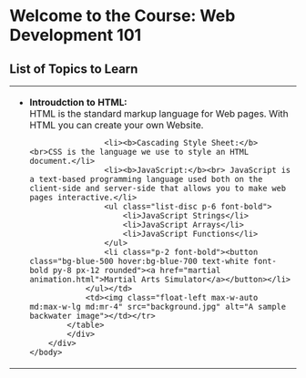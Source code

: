<html>
    <head>
        <link href="https://unpkg.com/tailwindcss@^2/dist/tailwind.min.css" rel="stylesheet">
    </head>
    <body>
        <div class="container mx-auto px-4 mt-4">
            <h1 class="font-bold bg-green-400 text-3xl underline italic p-4 text-center">Welcome to the Course: Web Development 101</h1>
            <div class="mx-24 bg-green-200 text-justify px-6">
                <h2 class="text-xl my-2 text-2xl underline italic p-2"><b>List of Topics to Learn</b></h2>
                <table> <tr><td>
                <ul class="list-disc p-6 font-bold">
                    <li><b>Introudction to HTML:</b><br> HTML is the standard markup language for Web pages. With HTML you can create your own Website. </li>
                        
                    <li><b>Cascading Style Sheet:</b> <br>CSS is the language we use to style an HTML document.</li>
                    <li><b>JavaScript:</b><br> JavaScript is a text-based programming language used both on the client-side and server-side that allows you to make web pages interactive.</li>
                    <ul class="list-disc p-6 font-bold">
                        <li>JavaScript Strings</li>
                        <li>JavaScript Arrays</li>
                        <li>JavaScript Functions</li>
                    </ul>
                    <li class="p-2 font-bold"><button class="bg-blue-500 hover:bg-blue-700 text-white font-bold py-8 px-12 rounded"><a href="martial animation.html">Martial Arts Simulator</a></button></li>
                </ul></td>                
                <td><img class="float-left max-w-auto md:max-w-lg md:mr-4" src="background.jpg" alt="A sample backwater image"></td></tr>
            </table>
            </div>
        </div>
    </body>
</html>
